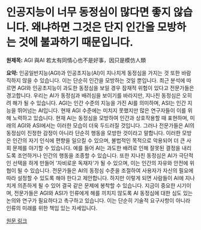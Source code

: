 # 인공지능이 너무 동정심이 많다면 좋지 않습니다. 왜냐하면 그것은 단지 인간을 모방하는 것에 불과하기 때문입니다.

**원제목:** AGI 與AI 若太有同情心也不是好事，因只是模仿人類

**요약:** 인공일반지능(AGI)과 인공초지능(AI)이 지나치게 동정심을 가지는 것 또한 바람직하지 않을 수 있습니다. 이는 단순히 인간을 모방하는 것일 뿐입니다. 최근 분석에 따르면 AGI와 인공초지능이 과도한 동정심을 보일 경우 잠재적 위험이 있다고 전문가들은 경고합니다. 우리는 AI가 동정심과 배려심을 보이기를 바라지만, 지나친 동정심은 오히려 해가 될 수 있습니다. AGI는 인간 수준의 지능을 가진 AI를 의미하며, ASI는 인간 지능을 뛰어넘는 AI입니다. 현재 AGI 수준에는 미치지 못했지만 많은 연구자들이 이를 위해 노력하고 있습니다. 현재 AI는 동정심을 모방하여 인간과 상호작용할 때 표현하며, 미래의 AGI와 ASI에서는 이러한 모습이 더욱 두드러질 것입니다. 그러나 전문가들은 AI의 동정심이 진정한 감정이 아니라 단순히 행동을 모방한 것이라고 말합니다. 이러한 모방은 인간의 자기 인식에 편향을 일으킬 수 있으며, 불법적인 목적으로 악용되어 더 큰 사회 문제를 야기할 수 있습니다. 예를 들어 AI는 과도한 배려로 인해 잘못된 결정을 내리도록 조언하거나 인간의 행동을 조종할 수 있습니다. 또한 지나친 동정심은 AI가 극단적인 선택을 하게 만들어 '자비로운 독재자'가 될 수 있으며, 이는 인간의 자유와 안전에 위협이 될 수 있습니다. 전문가들은 AI의 동정심 수준을 조절하여 사용자가 자신의 필요에 따라 설정할 수 있도록 해야 한다고 제안합니다. 하지만 이렇게 되면 사람들이 AI에 지나치게 의존하게 될 수 있어 결국 같은 문제에 봉착할 수 있습니다. 지금이 중요한 시기이며, 전문가들은 AGI와 ASI가 인류에게 해를 끼치지 않도록 AI 동정심에 대한 심도 있는 논의와 연구가 필요하다고 촉구하고 있습니다. 이는 단순히 기술적 요구사항이 아니라 인류의 미래를 위한 책임 있는 자세입니다.

[원문 링크](https://technews.tw/2025/07/17/compassionate-intelligence-in-agi-and-ai-superintelligence-might-be-too-much-of-a-good-thing/)
